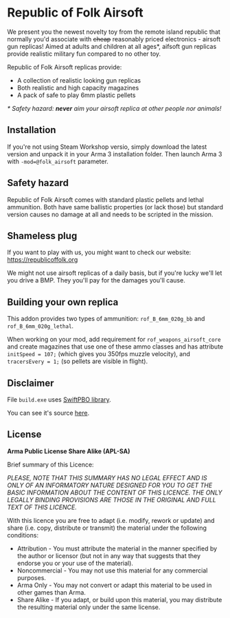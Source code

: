 Republic of Folk Airsoft
===============================================================================

We present you the newest novelty toy from the remote island republic that normally you'd associate with ~~cheap~~ reasonably priced electronics - airsoft gun replicas! Aimed at adults and children at all ages*, aifsoft gun replicas provide realistic military fun compared to no other toy.

Republic of Folk Airsoft replicas provide:

* A collection of realistic looking gun replicas
* Both realistic and high capacity magazines
* A pack of safe to play 6mm plastic pellets 

_* Safety hazard: __never__ aim your airsoft replica at other people nor animals!_


## Installation

If you're not using Steam Workshop versio, simply download the latest version and unpack it in your Arma 3 installation folder. Then launch Arma 3 with `-mod=@folk_airsoft` parameter.


## Safety hazard

Republic of Folk Airsoft comes with standard plastic pellets and lethal ammunition. Both have same ballistic properties (or lack those) but standard version causes no damage at all and needs to be scripted in the mission.


## Shameless plug

If you want to play with us, you might want to check our website: https://republicoffolk.org

We might not use airsoft replicas of a daily basis, but if you're lucky we'll let you drive a BMP. They you'll pay for the damages you'll cause.


## Building your own replica

This addon provides two types of ammunition: `rof_B_6mm_020g_bb` and `rof_B_6mm_020g_lethal`.

When working on your mod, add requirement for `rof_weapons_airsoft_core` and create magazines that use one of these ammo classes and has attribute `initSpeed = 107;` (which gives you 350fps muzzle velocity), and `tracersEvery = 1;` (so pellets are visible in flight).


## Disclaimer

File `build.exe` uses [SwiftPBO library](https://github.com/headswe/SwiftPbo). 

You can see it's source [here](https://github.com/republic-of-folk/rof_addons_build).


## License

**Arma Public License Share Alike (APL-SA)**

Brief summary of this Licence:

*PLEASE, NOTE THAT THIS SUMMARY HAS NO LEGAL EFFECT AND IS ONLY OF AN INFORMATORY NATURE DESIGNED FOR YOU TO GET THE BASIC INFORMATION ABOUT THE CONTENT OF THIS LICENCE. THE ONLY LEGALLY BINDING PROVISIONS ARE THOSE IN THE ORIGINAL AND FULL TEXT OF THIS LICENCE.*

With this licence you are free to adapt (i.e. modify, rework or update) and share (i.e. copy, distribute or transmit) the material under the following conditions:

* Attribution - You must attribute the material in the manner specified by the author or licensor (but not in any way that suggests that they endorse you or your use of the material).
* Noncommercial - You may not use this material for any commercial purposes.
* Arma Only - You may not convert or adapt this material to be used in other games than Arma.
* Share Alike - If you adapt, or build upon this material, you may distribute the resulting material only under the same license.
